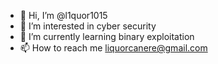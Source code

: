 - 👋 Hi, I’m @l1quor1015
- 👀 I’m interested in cyber security
- 🌱 I’m currently learning binary exploitation
- 📫 How to reach me liquorcanere@gmail.com


<!---
l1quor1015/l1quor1015 is a ✨ special ✨ repository because its `README.md` (this file) appears on your GitHub profile.
You can click the Preview link to take a look at your changes.
--->
